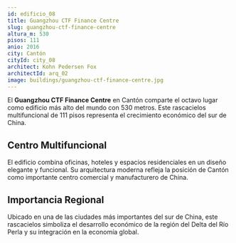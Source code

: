 ```yaml
---
id: edificio_08
title: Guangzhou CTF Finance Centre
slug: guangzhou-ctf-finance-centre
altura_m: 530
pisos: 111
anio: 2016
city: Cantón
cityId: city_08
architect: Kohn Pedersen Fox
architectId: arq_02
image: buildings/guangzhou-ctf-finance-centre.jpg
---
```


El **Guangzhou CTF Finance Centre** en Cantón comparte el octavo lugar como edificio más alto del mundo con 530 metros. Este rascacielos multifuncional de 111 pisos representa el crecimiento económico del sur de China.

## Centro Multifuncional

El edificio combina oficinas, hoteles y espacios residenciales en un diseño elegante y funcional. Su arquitectura moderna refleja la posición de Cantón como importante centro comercial y manufacturero de China.

## Importancia Regional

Ubicado en una de las ciudades más importantes del sur de China, este rascacielos simboliza el desarrollo económico de la región del Delta del Río Perla y su integración en la economía global.

